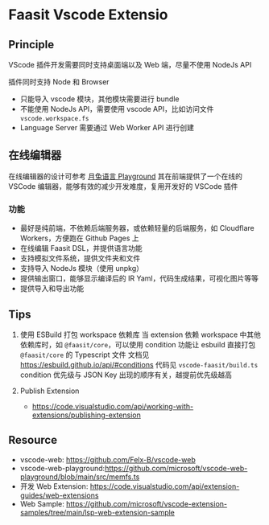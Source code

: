 # Faasit Vscode Extensio

## Principle

VScode 插件开发需要同时支持桌面端以及 Web 端，尽量不使用 NodeJs API

插件同时支持 Node 和 Browser

- 只能导入 vscode 模块，其他模块需要进行 bundle
- 不能使用 NodeJs API，需要使用 vscode API，比如访问文件 `vscode.workspace.fs`
- Language Server 需要通过 Web Worker API 进行创建

## 在线编辑器

在线编辑器的设计可参考 [月兔语言 Playground](https://try.moonbitlang.com/)
其在前端提供了一个在线的 VSCode 编辑器，能够有效的减少开发难度，复用开发好的 VSCode 插件

### 功能

- 最好是纯前端，不依赖后端服务器，或依赖轻量的后端服务，如 Cloudflare Workers，方便跑在 Github Pages 上
- 在线编辑 Faasit DSL，并提供语言功能
- 支持模拟文件系统，提供文件夹和文件
- 支持导入 NodeJs 模块（使用 unpkg）
- 提供输出窗口，能够显示编译后的 IR Yaml，代码生成结果，可视化图片等等
- 提供导入和导出功能

## Tips

1. 使用 ESBuild 打包 workspace 依赖库
   当 extension 依赖 workspace 中其他依赖库时，如 `@faasit/core`，可以使用 condition 功能让 esbuild 直接打包 `@faasit/core` 的 Typescript 文件
   文档见 https://esbuild.github.io/api/#conditions
   代码见 `vscode-faasit/build.ts`
   condition 优先级与 JSON Key 出现的顺序有关，越提前优先级越高

2. Publish Extension
   - https://code.visualstudio.com/api/working-with-extensions/publishing-extension

## Resource

- vscode-web: https://github.com/Felx-B/vscode-web
- vscode-web-playground:https://github.com/microsoft/vscode-web-playground/blob/main/src/memfs.ts
- 开发 Web Extension: https://code.visualstudio.com/api/extension-guides/web-extensions
- Web Sample: https://github.com/microsoft/vscode-extension-samples/tree/main/lsp-web-extension-sample
